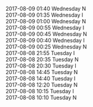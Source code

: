 2017-08-09 01:40 Wednesday  N  
2017-08-09 01:35 Wednesday  I  
2017-08-09 01:00 Wednesday  N  
2017-08-09 00:55 Wednesday  I  
2017-08-09 00:45 Wednesday  N  
2017-08-09 00:40 Wednesday  I  
2017-08-09 00:25 Wednesday  N  
2017-08-08 21:55 Tuesday  I  
2017-08-08 20:35 Tuesday  N  
2017-08-08 20:30 Tuesday  I  
2017-08-08 14:45 Tuesday  N  
2017-08-08 14:40 Tuesday  I  
2017-08-08 12:20 Tuesday  N  
2017-08-08 10:15 Tuesday  I  
2017-08-08 10:10 Tuesday  N  
